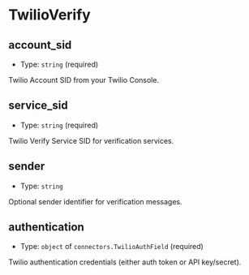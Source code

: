 
TwilioVerify
============



account_sid
-----------

- Type: `string` (required)

Twilio Account SID from your Twilio Console.



service_sid
-----------

- Type: `string` (required)

Twilio Verify Service SID for verification services.



sender
------

- Type: `string` 

Optional sender identifier for verification messages.



authentication
--------------

- Type: `object` of `connectors.TwilioAuthField` (required)

Twilio authentication credentials (either auth token or API key/secret).
